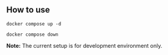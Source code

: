 ## How to use

`docker compose up -d`

`docker compose down`

**Note:** The current setup is for development environment only.